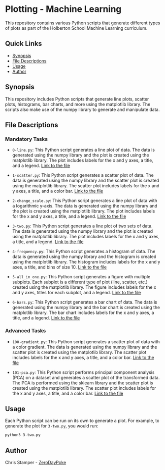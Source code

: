 # Plotting - Machine Learning

This repository contains various Python scripts that generate different types of plots as part of the Holberton School Machine Learning curriculum.

## Quick Links

- [Synopsis](#synopsis)
- [File Descriptions](#file-descriptions)
- [Usage](#usage)
- [Author](#author)

## Synopsis

This repository includes Python scripts that generate line plots, scatter plots, histograms, bar charts, and more using the matplotlib library. The scripts also make use of the numpy library to generate and manipulate data.

## File Descriptions

### Mandatory Tasks

- `0-line.py`: This Python script generates a line plot of data. The data is generated using the numpy library and the plot is created using the matplotlib library. The plot includes labels for the x and y axes, a title, and a legend. [Link to the file](https://github.com/ZeroDayPoke/holbertonschool-machine_learning/blob/master/math/plotting/0-line.py)

- `1-scatter.py`: This Python script generates a scatter plot of data. The data is generated using the numpy library and the scatter plot is created using the matplotlib library. The scatter plot includes labels for the x and y axes, a title, and a color bar. [Link to the file](https://github.com/ZeroDayPoke/holbertonschool-machine_learning/blob/master/math/plotting/1-scatter.py)

- `2-change_scale.py`: This Python script generates a line plot of data with a logarithmic y-axis. The data is generated using the numpy library and the plot is created using the matplotlib library. The plot includes labels for the x and y axes, a title, and a legend. [Link to the file](https://github.com/ZeroDayPoke/holbertonschool-machine_learning/blob/master/math/plotting/2-change_scale.py)

- `3-two.py`: This Python script generates a line plot of two sets of data. The data is generated using the numpy library and the plot is created using the matplotlib library. The plot includes labels for the x and y axes, a title, and a legend. [Link to the file](https://github.com/ZeroDayPoke/holbertonschool-machine_learning/blob/master/math/plotting/3-two.py)

- `4-frequency.py`: This Python script generates a histogram of data. The data is generated using the numpy library and the histogram is created using the matplotlib library. The histogram includes labels for the x and y axes, a title, and bins of size 10. [Link to the file](https://github.com/ZeroDayPoke/holbertonschool-machine_learning/blob/master/math/plotting/4-frequency.py)

- `5-all_in_one.py`: This Python script generates a figure with multiple subplots. Each subplot is a different type of plot (line, scatter, etc.) created using the matplotlib library. The figure includes labels for the x and y axes, titles for each subplot, and a legend. [Link to the file](https://github.com/ZeroDayPoke/holbertonschool-machine_learning/blob/master/math/plotting/5-all_in_one.py)

- `6-bars.py`: This Python script generates a bar chart of data. The data is generated using the numpy library and the bar chart is created using the matplotlib library. The bar chart includes labels for the x and y axes, a title, and a legend. [Link to the file](https://github.com/ZeroDayPoke/holbertonschool-machine_learning/blob/master/math/plotting/6-bars.py)

### Advanced Tasks

- `100-gradient.py`: This Python script generates a scatter plot of data with a color gradient. The data is generated using the numpy library and the scatter plot is created using the matplotlib library. The scatter plot includes labels for the x and y axes, a title, and a color bar. [Link to the file](https://github.com/ZeroDayPoke/holbertonschool-machine_learning/blob/master/math/plotting/100-gradient.py)

- `101-pca.py`: This Python script performs principal component analysis (PCA) on a dataset and generates a scatter plot of the transformed data. The PCA is performed using the sklearn library and the scatter plot is created using the matplotlib library. The scatter plot includes labels for the x and y axes, a title, and a color bar. [Link to the file](https://github.com/ZeroDayPoke/holbertonschool-machine_learning/blob/master/math/plotting/101-pca.py)

## Usage

Each Python script can be run on its own to generate a plot. For example, to generate the plot for `3-two.py`, you would run:

```bash
python3 3-two.py
```

## Author

Chris Stamper - [ZeroDayPoke](https://github.com/ZeroDayPoke)
